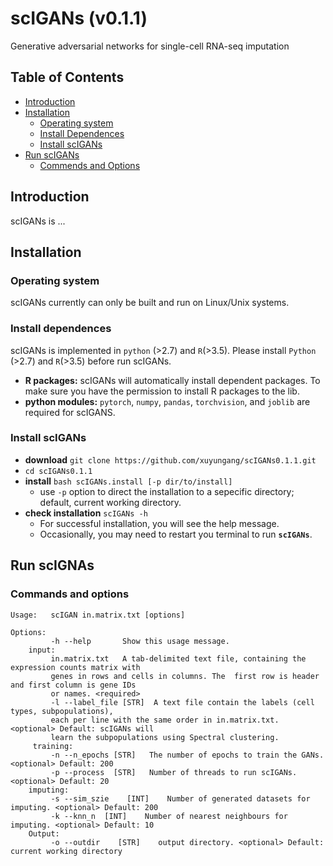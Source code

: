 # scIGANs (v0.1.1)
Generative adversarial networks for single-cell RNA-seq imputation
## Table of Contents
- [Introduction](#introduction)
- [Installation](#install)
  - [Operating system](#os)
  - [Install Dependences](#depend)
  - [Install scIGANs](#build)
- [Run scIGANs](#run)
  - [Commends and Options](#cmd)
  
## <a name="introduction"></a>Introduction
scIGANs is ...
## <a name="install"></a>Installation
### <a name="os"></a>Operating system
scIGANs currently can only be built and run on Linux/Unix systems.
### <a name="depend"></a>Install dependences
scIGANs is implemented in `python` (>2.7) and `R`(>3.5). Please install `Python` (>2.7) and `R`(>3.5) before run scIGANs.
- **R packages:**  scIGANs will automatically install dependent packages. To make sure you have the permission to install R packages to the lib.
- **python modules:** `pytorch`, `numpy`, `pandas`, `torchvision`, and `joblib` are required for scIGANS.
### <a name="build"></a>Install scIGANs
- **download** `git clone https://github.com/xuyungang/scIGANs0.1.1.git`
- `cd scIGANs0.1.1`
- **install** `bash scIGANs.install [-p dir/to/install]`
  - use `-p` option to direct the installation to a sepecific directory; default, current working directory.
- **check installation** `scIGANs -h`
  - For successful installation, you will see the help message.
  - Occasionally, you may need to restart you terminal to run **`scIGANs`**.

 ## <a name="run"></a>Run scIGNAs
 ### <a name="cmd"></a>Commands and options
```
Usage:   scIGAN in.matrix.txt [options]

Options:
         -h --help       Show this usage message. 
    input:
         in.matrix.txt   A tab-delimited text file, containing the expression counts matrix with
         genes in rows and cells in columns. The  first row is header and first column is gene IDs
         or names. <required>        
         -l --label_file [STR]  A text file contain the labels (cell types, subpopulations), 
         each per line with the same order in in.matrix.txt. <optional> Default: scIGANs will
         learn the subpopulations using Spectral clustering.
     training:
         -n --n_epochs [STR]   The number of epochs to train the GANs. <optional> Default: 200
         -p --process  [STR]   Number of threads to run scIGANs. <optional> Default: 20
    imputing:
         -s --sim_szie    [INT]    Number of generated datasets for imputing. <optional> Default: 200
         -k --knn_n  [INT]    Number of nearest neighbours for imputing. <optional> Default: 10
    Output:
         -o --outdir    [STR]    output directory. <optional> Default: current working directory
```
